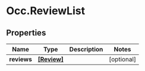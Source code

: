 # Occ.ReviewList

## Properties
Name | Type | Description | Notes
------------ | ------------- | ------------- | -------------
**reviews** | [**[Review]**](Review.md) |  | [optional] 


